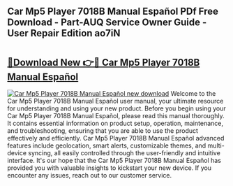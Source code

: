 ## Car Mp5 Player 7018B Manual Español PDf Free Download - Part-AUQ Service Owner Guide - User Repair Edition ao7iN

# <h2><a href="http://bc14475.oget.top/?id=Car+Mp5+Player+7018B+Manual+Espa%c3%b1ol">🔗Download New 👉🔴 Car Mp5 Player 7018B Manual Español</a></h2>

[![Car Mp5 Player 7018B Manual Español new download](https://i.imgur.com/5g1atiW.png)](http://bc14475.oget.top/?id=Car+Mp5+Player+7018B+Manual+Espa%c3%b1ol)
Welcome to the Car Mp5 Player 7018B Manual Español user manual, your ultimate resource for understanding and using your new product. Before you begin using your Car Mp5 Player 7018B Manual Español, please read this manual thoroughly. It contains essential information on product setup, operation, maintenance, and troubleshooting, ensuring that you are able to use the product effectively and efficiently. Car Mp5 Player 7018B Manual Español advanced features include geolocation, smart alerts, customizable themes, and multi-device syncing, all easily controlled through the user-friendly and intuitive interface. It's our hope that the Car Mp5 Player 7018B Manual Español has provided you with valuable insights to kickstart your new device. If you encounter any issues, reach out to our customer service.
